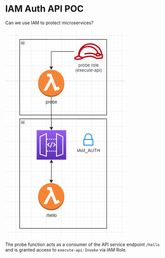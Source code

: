 # IAM Auth API POC

Can we use IAM to protect microservices? 

![High Level Overview](docs/overview.png)

The probe function acts as a consumer of the API service endpoint `/hello` and is granted access to `execute-api:Invoke` via IAM Role.
